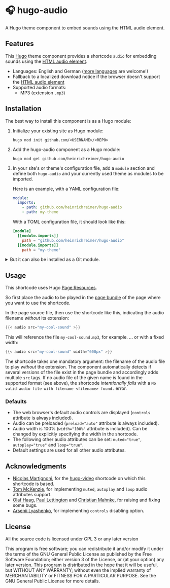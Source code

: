 # 🎧 hugo-audio

A Hugo theme component to embed sounds using the HTML audio element.

## Features

This [Hugo](https://gohugo.io) theme component provides a shortcode `audio` for embedding sounds using the [HTML audio element](https://developer.mozilla.org/en-US/docs/Web/HTML/Element/audio).

- Languages: English and German ([more languages](https://github.com/heinrichreimer/hugo-audio/pulls) are welcome!)
- Fallback to a localized download notice if the browser doesn't support the [HTML audio element](https://developer.mozilla.org/en-US/docs/Web/HTML/Element/audio)
- Supported audio formats:
  - MP3 (extension `.mp3`)

## Installation

The best way to install this component is as a Hugo module:

1. Initialize your existing site as Hugo module:

    ```shell
    hugo mod init github.com/<USERNAME>/<REPO>
    ```

2. Add the hugo-audio component as a Hugo module:

    ```shell
    hugo mod get github.com/heinrichreimer/hugo-audio
    ```

3. In your site's or theme's configuration file, add a `module` section and define both `hugo-audio` and your currently used theme as modules to be imported.

    Here is an example, with a YAML configuration file:

    ```yaml
    module:
      imports:
        - path: github.com/heinrichreimer/hugo-audio
        - path: my-theme
    ```

    With a TOML configuration file, it should look like this:

    ```toml
    [module]
      [[module.imports]]
        path = "github.com/heinrichreimer/hugo-audio"
      [[module.imports]]
        path = "my-theme"
    ```

<details><summary>But it can also be installed as a Git module.</summary>

1. Add this repository as a submodule like this:

    ```shell
    git submodule add https://github.com/heinrichreimer/hugo-audio.git themes/hugo-audio
    ```

2. Add `hugo-audio` as the leftmost element of the `theme` list in your site's or theme's configuration file:

    Here is an example, with a YAML configuration file:

    ```yaml
    theme: ["hugo-audio", "my-theme"]
    ```

    With a TOML configuration file, it should look like this:

    ```toml
    theme = ["hugo-audio", "my-theme"]
    ```

</details>

## Usage

This shortcode uses Hugo [Page Resources](https://gohugo.io/content-management/page-resources/).

So first place the audio to be played in the [page bundle](https://gohugo.io/content-management/page-bundles/) of the page where you want to use the shortcode.

In the page source file, then use the shortcode like this, indicating the audio filename _without_ its extension:

```go
{{< audio src="my-cool-sound" >}}
```

This will reference the file `my-cool-sound.mp3`, for example.
... or with a fixed width:

```go
{{< audio src="my-cool-sound" width="600px" >}}
```

The shortcode takes one mandatory argument: the filename of the audio file to play _without_ the extension.
The component automatically detects if several versions of the file exist in the page bundle and accordingly adds multiple `src` tags.
If no audio file of the given name is found in the supported format (see above), the shortcode _intentionally fails_ with a `No valid audio file with filename <filename> found.` error.

### Defaults

- The web browser's default audio controls are displayed (`controls` attribute is always included).
- Audio can be preloaded (`preload="auto"` attribute is always included).
- Audio width is 100% (`width="100%"` attribute is included). Can be changed by explicitly specifying the width in the shortcode.
- The following other audio attributes can be set: `muted="true"`, `autoplay="true"` and `loop="true"`.
- Default settings are used for all other audio attributes.

## Acknowledgments

- [Nicolas Martignoni](https://github.com/martignoni), for the [hugo-video](https://github.com/martignoni/hugo-video) shortcode on which this shortcode is based.
- [Tom McKenzie](https://github.com/grrowl), for implementing `muted`, `autoplay` and `loop` audio attributes support.
- [Olaf Haag](https://github.com/OlafHaag), [Paul Lettington](https://github.com/plett) and [Christian Mahnke](https://github.com/cmahnke), for raising and fixing some bugs.
- [Arsenii Lyashenko](https://github.com/ark0f), for implementing `controls` disabling option.

## License

All the source code is licensed under GPL 3 or any later version

This program is free software; you can redistribute it and/or modify it under the terms of the GNU General Public License as published by the Free Software Foundation; either version 3 of the License, or (at your option) any later version. This program is distributed in the hope that it will be useful, but WITHOUT ANY WARRANTY; without even the implied warranty of MERCHANTABILITY or FITNESS FOR A PARTICULAR PURPOSE. See the GNU General Public License for more details.
